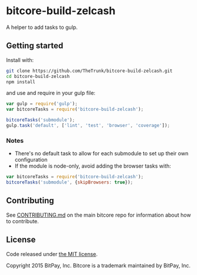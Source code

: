 # bitcore-build-zelcash

A helper to add tasks to gulp.

## Getting started

Install with:

```sh
git clone https://github.com/TheTrunk/bitcore-build-zelcash.git
cd bitcore-build-zelcash
npm install
```

and use and require in your gulp file: 

```javascript
var gulp = require('gulp');
var bitcoreTasks = require('bitcore-build-zelcash');

bitcoreTasks('submodule');
gulp.task('default', ['lint', 'test', 'browser', 'coverage']);
```

### Notes

* There's no default task to allow for each submodule to set up their own configuration
* If the module is node-only, avoid adding the browser tasks with:
```javascript
var bitcoreTasks = require('bitcore-build-zelcash');
bitcoreTasks('submodule', {skipBrowsers: true});
```

## Contributing

See [CONTRIBUTING.md](https://github.com/bitpay/bitcore) on the main bitcore repo for information about how to contribute.

## License

Code released under [the MIT license](https://github.com/bitpay/bitcore/blob/master/LICENSE).

Copyright 2015 BitPay, Inc. Bitcore is a trademark maintained by BitPay, Inc.

